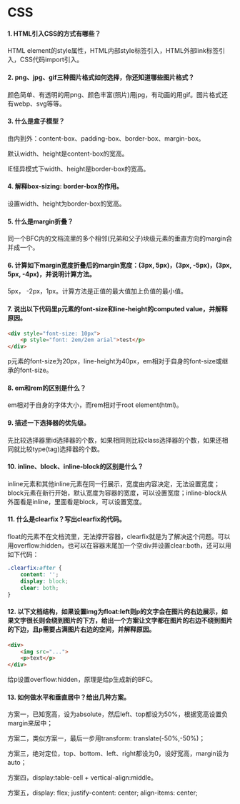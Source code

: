 # CSS

#### 1. HTML引入CSS的方式有哪些？

HTML element的style属性，HTML内部style标签引入，HTML外部link标签引入，CSS代码import引入。

#### 2. png、jpg、gif三种图片格式如何选择，你还知道哪些图片格式？

颜色简单、有透明的用png、颜色丰富(照片)用jpg，有动画的用gif。图片格式还有webp、svg等等。

#### 3. 什么是盒子模型？

由内到外：content-box、padding-box、border-box、margin-box。

默认width、height是content-box的宽高。

IE怪异模式下width、height是border-box的宽高。

#### 4. 解释box-sizing: border-box的作用。

设置width、height为border-box的宽高。

#### 5. 什么是margin折叠？

同一个BFC内的文档流里的多个相邻(兄弟和父子)块级元素的垂直方向的margin合并成一个。

#### 6. 计算如下margin宽度折叠后的margin宽度：(3px, 5px)，(3px, -5px)，(3px, 5px, -4px)，并说明计算方法。
5px， -2px，1px。计算方法是正值的最大值加上负值的最小值。

#### 7. 说出以下代码里p元素的font-size和line-height的computed value，并解释原因。

```html
<div style="font-size: 10px">
    <p style="font: 2em/2em arial">test</p>
</div>
```

p元素的font-size为20px，line-height为40px，em相对于自身的font-size或继承的font-size。

#### 8. em和rem的区别是什么？
em相对于自身的字体大小，而rem相对于root element(html)。

#### 9. 描述一下选择器的优先级。
先比较选择器里id选择器的个数，如果相同则比较class选择器的个数，如果还相同就比较type(tag)选择器的个数。

#### 10. inline、block、inline-block的区别是什么？
inline元素和其他inline元素在同一行展示，宽度由内容决定，无法设置宽度；block元素在新行开始，默认宽度为容器的宽度，可以设置宽度；inline-block从外面看是inline，里面看是block，可以设置宽度。

#### 11. 什么是clearfix？写出clearfix的代码。
float的元素不在文档流里，无法撑开容器，clearfix就是为了解决这个问题。可以用overflow:hidden，也可以在容器末尾加一个空div并设置clear:both，还可以用如下代码：

```css
.clearfix:after {
    content: '';
    display: block;
    clear: both;
}
```

#### 12. 以下文档结构，如果设置img为float:left则p的文字会在图片的右边展示，如果文字很长则会绕到图片的下方，给出一个方案让文字都在图片的右边不绕到图片的下边，且p需要占满图片右边的空间，并解释原因。

```html
<div>
    <img src="...">
    <p>text</p>
</div>
```

给p设置overflow:hidden，原理是给p生成新的BFC。

#### 13. 如何做水平和垂直居中？给出几种方案。

方案一，已知宽高，设为absolute，然后left、top都设为50%，根据宽高设置负margin来居中；

方案二，类似方案一，最后一步用transform: translate(-50%,-50%)；

方案三，绝对定位，top、bottom、left、right都设为0，设好宽高，margin设为auto；

方案四，display:table-cell + vertical-align:middle。

方案五，display: flex; justify-content: center; align-items: center;


